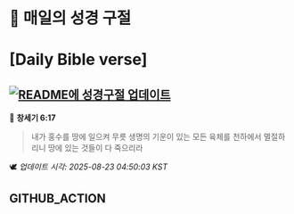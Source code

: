 # 🙏 매일의 성경 구절
# [Daily Bible verse]
## [![README에 성경구절 업데이트](https://github.com/DONGSUKA/first_test/actions/workflows/update-readme-bible.yml/badge.svg)](https://github.com/DONGSUKA/first_test/actions/workflows/update-readme-bible.yml)
<!-- START_BIBLE_VERSE -->
📖 **창세기 6:17**
> 내가 홍수를 땅에 일으켜 무릇 생명의 기운이 있는 모든 육체를 천하에서 멸절하리니 땅에 있는 것들이 다 죽으리라

🕊️ _업데이트 시각: 2025-08-23 04:50:03 KST_
  <!-- END_BIBLE_VERSE -->
## GITHUB_ACTION
